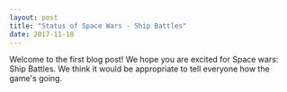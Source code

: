 ```yaml
---
layout: post
title: "Status of Space Wars - Ship Battles"
date: 2017-11-10
---
```


Welcome to the first blog post! We hope you are excited for Space wars: Ship Battles. We think it would be appropriate to tell everyone how the game's going.

